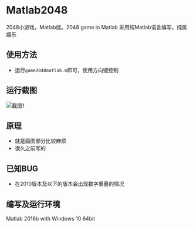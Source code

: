 # Matlab2048
2048小游戏，Matlab版。2048 game in Matlab
采用纯Matlab语言编写，纯属娱乐


## 使用方法
* 运行`game2048matlab.m`即可，使用方向键控制

## 运行截图

![截图1](https://github.com/mepeichun/Matlab2048/raw/master/screenshot.jpg)


## 原理
* 就是画图部分比较麻烦
* 很久之前写的

## 已知BUG
* 在2010版本及以下的版本会出现数字重叠的情况

## 编写及运行环境
Matlab 2016b with Windows 10 64bit
